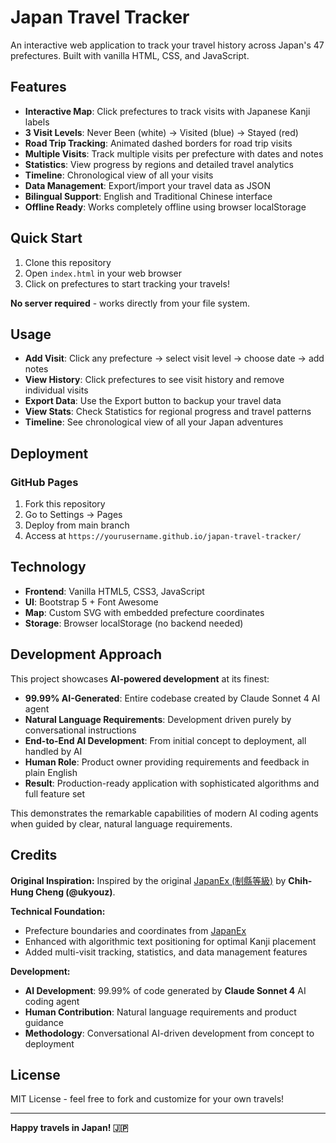 # Japan Travel Tracker

An interactive web application to track your travel history across Japan's 47 prefectures. Built with vanilla HTML, CSS, and JavaScript.

## Features

- **Interactive Map**: Click prefectures to track visits with Japanese Kanji labels
- **3 Visit Levels**: Never Been (white) → Visited (blue) → Stayed (red)
- **Road Trip Tracking**: Animated dashed borders for road trip visits
- **Multiple Visits**: Track multiple visits per prefecture with dates and notes
- **Statistics**: View progress by regions and detailed travel analytics
- **Timeline**: Chronological view of all your visits
- **Data Management**: Export/import your travel data as JSON
- **Bilingual Support**: English and Traditional Chinese interface
- **Offline Ready**: Works completely offline using browser localStorage

## Quick Start

1. Clone this repository
2. Open `index.html` in your web browser
3. Click on prefectures to start tracking your travels!

**No server required** - works directly from your file system.

## Usage

- **Add Visit**: Click any prefecture → select visit level → choose date → add notes
- **View History**: Click prefectures to see visit history and remove individual visits  
- **Export Data**: Use the Export button to backup your travel data
- **View Stats**: Check Statistics for regional progress and travel patterns
- **Timeline**: See chronological view of all your Japan adventures

## Deployment

### GitHub Pages
1. Fork this repository
2. Go to Settings → Pages
3. Deploy from main branch
4. Access at `https://yourusername.github.io/japan-travel-tracker/`

## Technology

- **Frontend**: Vanilla HTML5, CSS3, JavaScript
- **UI**: Bootstrap 5 + Font Awesome
- **Map**: Custom SVG with embedded prefecture coordinates
- **Storage**: Browser localStorage (no backend needed)

## Development Approach

This project showcases **AI-powered development** at its finest:

- **99.99% AI-Generated**: Entire codebase created by Claude Sonnet 4 AI agent
- **Natural Language Requirements**: Development driven purely by conversational instructions
- **End-to-End AI Development**: From initial concept to deployment, all handled by AI
- **Human Role**: Product owner providing requirements and feedback in plain English
- **Result**: Production-ready application with sophisticated algorithms and full feature set

This demonstrates the remarkable capabilities of modern AI coding agents when guided by clear, natural language requirements.

## Credits

**Original Inspiration:**
Inspired by the original [JapanEx (制縣等級)](https://zhung.com.tw/japanex/) by **Chih-Hung Cheng (@ukyouz)**. 

**Technical Foundation:**
- Prefecture boundaries and coordinates from [JapanEx](https://github.com/ukyouz/JapanEx)
- Enhanced with algorithmic text positioning for optimal Kanji placement
- Added multi-visit tracking, statistics, and data management features

**Development:**
- **AI Development**: 99.99% of code generated by **Claude Sonnet 4** AI coding agent
- **Human Contribution**: Natural language requirements and product guidance
- **Methodology**: Conversational AI-driven development from concept to deployment

## License

MIT License - feel free to fork and customize for your own travels!

---

**Happy travels in Japan! 🇯🇵**
